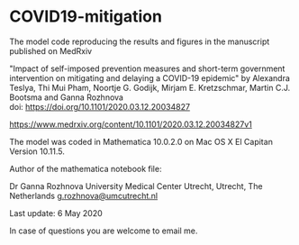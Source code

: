 # COVID19-mitigation

The model code reproducing the results and figures in the manuscript published on MedRxiv

"Impact of self-imposed prevention measures and short-term government intervention on mitigating and delaying a COVID-19 epidemic" by Alexandra Teslya, Thi Mui Pham, Noortje G. Godijk, Mirjam E. Kretzschmar, Martin C.J. Bootsma and Ganna Rozhnova  
doi: https://doi.org/10.1101/2020.03.12.20034827

https://www.medrxiv.org/content/10.1101/2020.03.12.20034827v1

The model was coded in Mathematica 10.0.2.0 on Mac OS X El Capitan Version 10.11.5.

Author of the mathematica notebook file: 

Dr Ganna Rozhnova 
University Medical Center Utrecht, Utrecht, The Netherlands 
g.rozhnova@umcutrecht.nl

Last update: 6 May 2020

In case of questions you are welcome to email me. 
